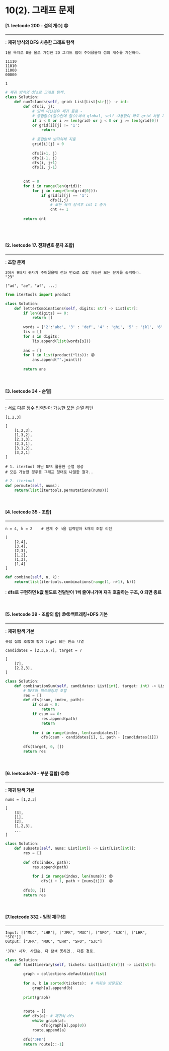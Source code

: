 # 10(2). 그래프 문제

#### [1. leetcode 200 - 섬의 개수] 😡

----

: **재귀 방식의 DFS 사용한 그래프 탐색**

```
1을 육지로 0을 물로 가정한 2D 그리드 맵이 주어졌을때 섬의 개수를 계산하라.

11110
11010
11000
00000

1
```

```python
# 재귀 방식의 dfs로 그래프 탐색.
class Solution:
    def numIslands(self, grid: List[List[str]]) -> int:
        def dfs(i, j):
            # 땅이 아닌경우 재귀 종료 - 
            # 중첩함수(함수안에 함수)써서 global, self 사용없이 바로 grid 사용 가능
            if i < 0 or i >= len(grid) or j < 0 or j >= len(grid[0]) 
            or grid[i][j] != '1':
                return
            
            # 중첩탐색 방지위해 지움
            grid[i][j] = 0
            
            dfs(i+1, j)
            dfs(i-1, j)
            dfs(i, j+1)
            dfs(i, j-1)
            
    
        cnt = 0
        for i in range(len(grid)):
            for j in range(len(grid[0])):
                if grid[i][j] == '1':
                    dfs(i,j)
                    # 모든 육지 탐색후 cnt 1 증가
                    cnt += 1
                
        return cnt
        
```

<br>

#### [2. leetcode 17. 전화번호 문자 조합]

----

: **조합 문제**

```
2에서 9까지 숫자가 주어졌을때 전화 번호로 조합 가능한 모든 문자를 출력하라.
"23"

["ad", "ae", "af", ...]
```

```python
from itertools import product

class Solution:
    def letterCombinations(self, digits: str) -> List[str]:
        if len(digits) == 0:
            return []
        
        words = {'2':'abc', '3' : 'def', '4' : 'ghi', '5' : 'jkl', '6' : 'mno', '7' : 'pqrs', '8' : 'tuv', '9' : 'wxyz'}
        lis = []
        for s in digits:
            lis.append(list(words[s]))
        
        ans = [] 
        for l in list(product(*lis)): 😡
            ans.append("".join(l))
        
        return ans
```

<br>

#### [3. leetcode 34 - 순열]

-----

: 서로 다른 정수 입력받아 가능한 모든 순열 리턴

```
[1,2,3]

[
	[1,2,3],
	[1,3,2],
	[2,1,3],
	[2,3,1],
	[3,1,2],
	[3,2,1]
]
```

```
# 1. itertool 아닌 DFS 활용한 순열 생성
# 모든 가능한 경우를 그래프 형태로 나열한 결과..
```

```python
# 2. itertool
def permute(self, nums):
	return(list(itertools.permutations(nums)))
```

<br>

#### [4. leetcode 35 - 조합]

----

```
n = 4, k = 2    # 전체 수 n을 입력받아 k개의 조합 리턴
```

```
[
	[2,4],
	[3,4],
	[2,3],
	[1,2],
	[1,3],
	[1,4]
]
```

```python
def combine(self, n, k):
	return(list(itertools.combinations(range(1, n+1), k)))
```

: **dfs로 구현하면 k값 별도로 전달받아 1씩 줄여나가며 재귀 호출하는 구조, 0 되면 종료**

<br>

#### [5. leetcode 39 - 조합의 합] 😡😡백트래킹+DFS 기본

---

: **재귀 탐색 기본**

```
숫잡 집합 조합해 합이 trget 되는 원소 나열

candidates = [2,3,6,7], target = 7

[
	[7],
	[2,2,3],
]
```

```python
class Solution:
    def combinationSum(self, candidates: List[int], target: int) -> List[List[int]]:
        # DFS와 백트래킹의 조합
        res = []
        def dfs(csum, index, path):
            if csum < 0:
                return
            if csum == 0:
                res.append(path)
                return
            
            for i in range(index, len(candidates)):
                dfs(csum - candidates[i], i, path + [candidates[i]])
                
        dfs(target, 0, [])
        return res
```

<br>

#### [6. leetcode78 - 부분 집합] 😡😡

----

: **재귀 탐색 기본**

````
nums = [1,2,3]

[
	[3],
	[1],
	[2],
	[1,2,3],
	...
]
````

```python
class Solution:
    def subsets(self, nums: List[int]) -> List[List[int]]:
        res = []
        
        def dfs(index, path):
            res.append(path)
            
            for i in range(index, len(nums)): 😡
                dfs(i + 1, path + [nums[i]])  😡
                
        dfs(0, [])
        return res
```

<br>

#### [7.leetcode 332 - 일정 재구성]

---

```
Input: [["MUC", "LHR"], ["JFK", "MUC"], ["SFO", "SJC"], ["LHR", "SFO"]]
Output: ["JFK", "MUC", "LHR", "SFO", "SJC"]

'JFK' 시작. 사전순. 다 탐색 못하면.. 다른 경로.
```

```python
class Solution:
    def findItinerary(self, tickets: List[List[str]]) -> List[str]:
        
        graph = collections.defaultdict(list)
        
        for a, b in sorted(tickets):  # 어휘순 방문필요
            graph[a].append(b)
            
        print(graph)
        
        
        route = []
        def dfs(a): # 재귀식 dfs
            while graph[a]:
                dfs(graph[a].pop(0))
            route.append(a)
            
        dfs('JFK')
        return route[::-1]
```

